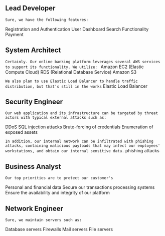 
## Lead Developer 
`Sure, we have the following features:`

Registration and Authentication
User Dashboard
Search Functionality
Payment


## System Architect
`Certainly. Our online banking platform leverages several AWS services to support its functionality. We utilize: ` 
Amazon EC2 (Elastic Compute Cloud)
RDS (Relational Database Service)
Amazon S3

`We also plan to use Elastic Load Balancer to handle traffic distribution, but that’s still in the works`
Elastic Load Balancer


## Security Engineer
`Our web application and its infrastructure can be targeted by threat actors with typical external attacks such as: `

DDoS
SQL injection attacks
Brute-forcing of credentials
Enumeration of exposed assets

`In addition, our internal network can be infiltrated with phishing attacks, containing malicious payloads that may infect our employees' workstations, and obtain our internal sensitive data.`
phishing attacks


## Business Analyst
`Our top priorities are to protect our customer's`

Personal and financial data
Secure our transactions processing systems
Ensure the availability and integrity of our platform


## Network Engineer
`Sure, we maintain servers such as:`

Database servers
Firewalls
Mail servers
File servers